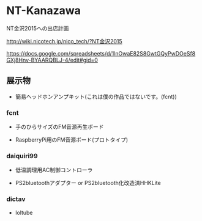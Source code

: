 # NT-Kanazawa
NT金沢2015への出店計画


http://wiki.nicotech.jp/nico_tech/?NT金沢2015

https://docs.google.com/spreadsheets/d/1lnOwaE82S8GwtGQyPwDOeSf8GXj8Hnv-BYAARQBLJ-4/edit#gid=0


## 展示物

* 簡易ヘッドホンアンプキット(これは僕の作品ではないです。(fcnt))

### fcnt
* 手のひらサイズのFM音源再生ボード

* RaspberryPi用のFM音源ボード(プロトタイプ)

### daiquiri99
* 低温調理用AC制御コントローラ

* PS2bluetoothアダプター or PS2bluetooth化改造済HHKLite

### dictav

* loltube
